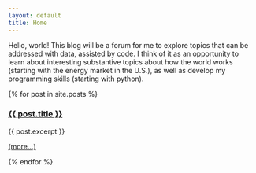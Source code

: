```yaml
---
layout: default
title: Home
---
```


Hello, world! This blog will be a forum for me to explore topics that can be addressed with data, assisted by code. 
I think of it as an opportunity to learn about interesting substantive topics about how the world works (starting with the energy market in the U.S.), 
as well as develop my programming skills (starting with python).


{% for post in site.posts %}
### <a href="{{ post.url }}">{{ post.title }}</a>
{{ post.excerpt }}
<p><a href="{{ post.url }}">(more...)</a></p>
{% endfor %}

